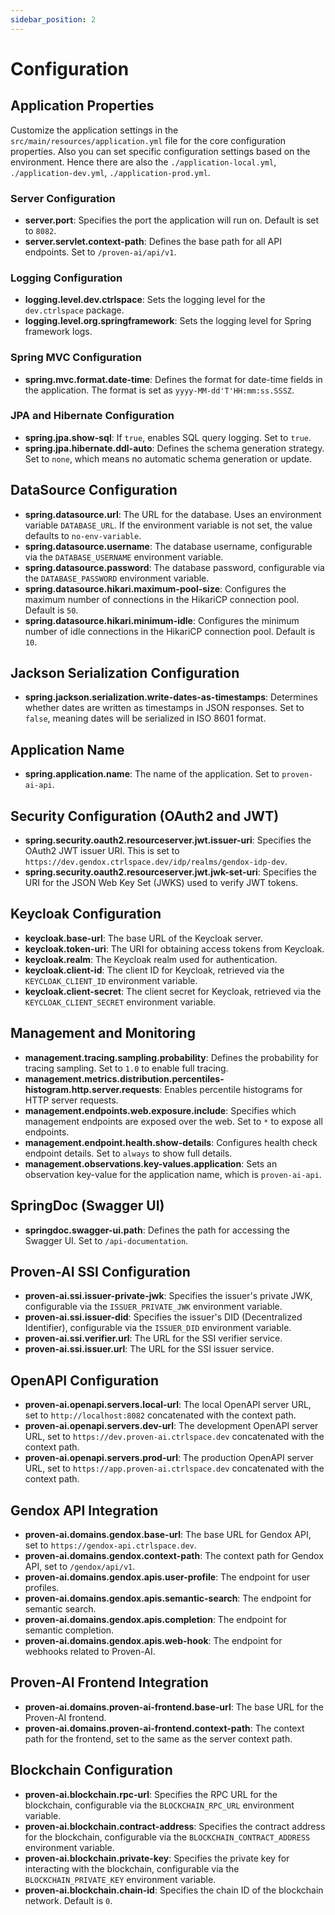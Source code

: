 ```yaml
---
sidebar_position: 2
---
```


# Configuration

## Application Properties
Customize the application settings in the `src/main/resources/application.yml` file for the core configuration properties. Also you can set specific configuration settings based on the environment. Hence there are also the `./application-local.yml`, `./application-dev.yml`, `./application-prod.yml`.

### Server Configuration
- **server.port**: Specifies the port the application will run on. Default is set to `8082`.
- **server.servlet.context-path**: Defines the base path for all API endpoints. Set to `/proven-ai/api/v1`.

### Logging Configuration
- **logging.level.dev.ctrlspace**: Sets the logging level for the `dev.ctrlspace` package. 
- **logging.level.org.springframework**: Sets the logging level for Spring framework logs. 

### Spring MVC Configuration
- **spring.mvc.format.date-time**: Defines the format for date-time fields in the application. The format is set as `yyyy-MM-dd'T'HH:mm:ss.SSSZ`.

### JPA and Hibernate Configuration
- **spring.jpa.show-sql**: If `true`, enables SQL query logging. Set to `true`.
- **spring.jpa.hibernate.ddl-auto**: Defines the schema generation strategy. Set to `none`, which means no automatic schema generation or update.

## DataSource Configuration
- **spring.datasource.url**: The URL for the database. Uses an environment variable `DATABASE_URL`. If the environment variable is not set, the value defaults to `no-env-variable`.
- **spring.datasource.username**: The database username, configurable via the `DATABASE_USERNAME` environment variable.
- **spring.datasource.password**: The database password, configurable via the `DATABASE_PASSWORD` environment variable.
- **spring.datasource.hikari.maximum-pool-size**: Configures the maximum number of connections in the HikariCP connection pool. Default is `50`.
- **spring.datasource.hikari.minimum-idle**: Configures the minimum number of idle connections in the HikariCP connection pool. Default is `10`.

## Jackson Serialization Configuration
- **spring.jackson.serialization.write-dates-as-timestamps**: Determines whether dates are written as timestamps in JSON responses. Set to `false`, meaning dates will be serialized in ISO 8601 format.

## Application Name
- **spring.application.name**: The name of the application. Set to `proven-ai-api`.

## Security Configuration (OAuth2 and JWT)
- **spring.security.oauth2.resourceserver.jwt.issuer-uri**: Specifies the OAuth2 JWT issuer URI. This is set to `https://dev.gendox.ctrlspace.dev/idp/realms/gendox-idp-dev`.
- **spring.security.oauth2.resourceserver.jwt.jwk-set-uri**: Specifies the URI for the JSON Web Key Set (JWKS) used to verify JWT tokens.

## Keycloak Configuration
- **keycloak.base-url**: The base URL of the Keycloak server.
- **keycloak.token-uri**: The URI for obtaining access tokens from Keycloak.
- **keycloak.realm**: The Keycloak realm used for authentication.
- **keycloak.client-id**: The client ID for Keycloak, retrieved via the `KEYCLOAK_CLIENT_ID` environment variable.
- **keycloak.client-secret**: The client secret for Keycloak, retrieved via the `KEYCLOAK_CLIENT_SECRET` environment variable.

## Management and Monitoring
- **management.tracing.sampling.probability**: Defines the probability for tracing sampling. Set to `1.0` to enable full tracing.
- **management.metrics.distribution.percentiles-histogram.http.server.requests**: Enables percentile histograms for HTTP server requests.
- **management.endpoints.web.exposure.include**: Specifies which management endpoints are exposed over the web. Set to `*` to expose all endpoints.
- **management.endpoint.health.show-details**: Configures health check endpoint details. Set to `always` to show full details.
- **management.observations.key-values.application**: Sets an observation key-value for the application name, which is `proven-ai-api`.

## SpringDoc (Swagger UI)
- **springdoc.swagger-ui.path**: Defines the path for accessing the Swagger UI. Set to `/api-documentation`.

## Proven-AI SSI Configuration
- **proven-ai.ssi.issuer-private-jwk**: Specifies the issuer's private JWK, configurable via the `ISSUER_PRIVATE_JWK` environment variable.
- **proven-ai.ssi.issuer-did**: Specifies the issuer's DID (Decentralized Identifier), configurable via the `ISSUER_DID` environment variable.
- **proven-ai.ssi.verifier.url**: The URL for the SSI verifier service.
- **proven-ai.ssi.issuer.url**: The URL for the SSI issuer service.

## OpenAPI Configuration
- **proven-ai.openapi.servers.local-url**: The local OpenAPI server URL, set to `http://localhost:8082` concatenated with the context path.
- **proven-ai.openapi.servers.dev-url**: The development OpenAPI server URL, set to `https://dev.proven-ai.ctrlspace.dev` concatenated with the context path.
- **proven-ai.openapi.servers.prod-url**: The production OpenAPI server URL, set to `https://app.proven-ai.ctrlspace.dev` concatenated with the context path.

## Gendox API Integration
- **proven-ai.domains.gendox.base-url**: The base URL for Gendox API, set to `https://gendox-api.ctrlspace.dev`.
- **proven-ai.domains.gendox.context-path**: The context path for Gendox API, set to `/gendox/api/v1`.
- **proven-ai.domains.gendox.apis.user-profile**: The endpoint for user profiles.
- **proven-ai.domains.gendox.apis.semantic-search**: The endpoint for semantic search.
- **proven-ai.domains.gendox.apis.completion**: The endpoint for semantic completion.
- **proven-ai.domains.gendox.apis.web-hook**: The endpoint for webhooks related to Proven-AI.

## Proven-AI Frontend Integration
- **proven-ai.domains.proven-ai-frontend.base-url**: The base URL for the Proven-AI frontend.
- **proven-ai.domains.proven-ai-frontend.context-path**: The context path for the frontend, set to the same as the server context path.

## Blockchain Configuration
- **proven-ai.blockchain.rpc-url**: Specifies the RPC URL for the blockchain, configurable via the `BLOCKCHAIN_RPC_URL` environment variable.
- **proven-ai.blockchain.contract-address**: Specifies the contract address for the blockchain, configurable via the `BLOCKCHAIN_CONTRACT_ADDRESS` environment variable.
- **proven-ai.blockchain.private-key**: Specifies the private key for interacting with the blockchain, configurable via the `BLOCKCHAIN_PRIVATE_KEY` environment variable.
- **proven-ai.blockchain.chain-id**: Specifies the chain ID of the blockchain network. Default is `0`.
